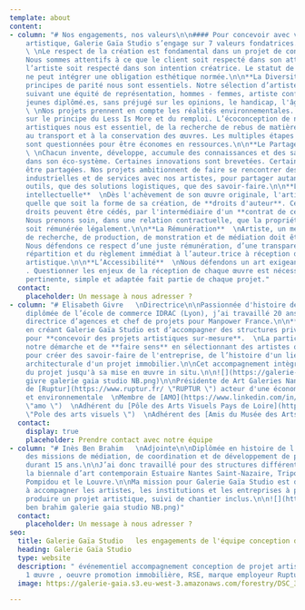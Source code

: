```yaml
---
template: about
content:
- column: "# Nos engagements, nos valeurs\n\n#### Pour concevoir avec vous un projet
    artistique, Galerie Gaïa Studio s’engage sur 7 valeurs fondatrices.\n\n**L’Humain**
    \ \nLe respect de la création est fondamental dans un projet de conception artistique.
    Nous sommes attentifs à ce que le client soit respecté dans son attendu et que
    l’artiste soit respecté dans son intention créatrice. Le statut de commande artistique
    ne peut intégrer une obligation esthétique normée.\n\n**La Diversité**  \nLes
    principes de parité nous sont essentiels. Notre sélection d’artistes est assumée
    suivant une équité de représentation, hommes - femmes, artiste confirmé.es - artistes
    jeunes diplômé.es, sans préjugé sur les opinions, le handicap, l'âge ou la nationalité.\n\n**L’Environnement**
    \ \nNos projets prennent en compte les réalités environnementales. Ils sont pensés
    sur le principe du Less Is More et du remploi. L’écoconception de nos projets
    artistiques nous est essentiel, de la recherche de rebus de matière, industrielle,
    au transport et à la conservation des œuvres. Les multiples étapes de production
    sont questionnées pour être économes en ressources.\n\n**Le Partage et la transmission**
    \ \nChacun invente, développe, accumule des connaissances et des savoir-faire
    dans son éco-système. Certaines innovations sont brevetées. Certaines peuvent
    être partagées. Nos projets ambitionnent de faire se rencontrer des entreprises
    industrielles et de services avec nos artistes, pour partager autant des machines
    outils, que des solutions logistiques, que des savoir-faire.\n\n**La Propriété
    intellectuelle**  \nDès l'achèvement de son œuvre originale, l'artiste bénéficie,
    quelle que soit la forme de sa création, de **droits d'auteur**. Certains de ces
    droits peuvent être cédés, par l'intermédiaire d'un **contrat de cession de droits.**
    Nous prenons soin, dans une relation contractuelle, que la propriété intellectuelle
    soit rémunérée légalement.\n\n**La Rémunération**  \nArtiste, un métier. Le travail
    de recherche, de production, de monstration et de médiation doit être rémunéré.
    Nous défendons ce respect d’une juste rémunération, d’une transparence dans notre
    répartition et du règlement immédiat à l’auteur.trice à réception d’une réalisation
    artistique.\n\n**L’Accessibilité**  \nNous défendons un art exigeant et accessible
    . Questionner les enjeux de la réception de chaque œuvre est nécessaire. Une médiation
    pertinente, simple et adaptée fait partie de chaque projet."
  contact:
    placeholder: Un message à nous adresser ?
- column: "# Elisabeth Givre   \nDirectrice\n\nPassionnée d'histoire de l'art et d'architecture,
    diplômée de l’école de commerce IDRAC (Lyon), j’ai travaillé 20 ans comme
    directrice d’agences et chef de projets pour Manpower France.\n\n**Mon intention**
    en créant Galerie Gaïa Studio est d’accompagner des structures privées et publics
    pour **concevoir des projets artistiques sur-mesure**.  \nLa particularité de
    notre démarche et de **faire sens** en sélectionnant des artistes qui s’inspireront
    pour créer des savoir-faire de l'entreprise, de l’histoire d'un lieu ou de l’intention
    architecturale d'un projet immobilier.\n\nCet accompagnement intègre la coordination
    du projet jusqu'à sa mise en œuvre in situ.\n\n![](https://galerie-gaia.s3.eu-west-3.amazonaws.com/forestry/elisabeth
    givre galerie gaia studio NB.png)\n\nPrésidente de Art Galeries Nantes  \nMembre
    de [Ruptur](https://www.ruptur.fr/ \"RUPTUR \") acteur d'une économie créative
    et environnementale  \nMembre de [AMO](https://www.linkedin.com/in/amo-bretagne-pays-de-loire-961183164/?originalSubdomain=fr
    \"amo \")  \nAdhérent du [Pôle des Arts Visuels Pays de Loire](https://poleartsvisuels-pdl.fr/
    \"Pole des arts visuels \")  \nAdhérent des [Amis du Musée des Arts de Nantes]()"
  contact:
    display: true
    placeholder: Prendre contact avec notre équipe
- column: "# Inès Ben Brahim   \nAdjointe\n\nDiplômée en histoire de l'art, j’ai mené
    des missions de médiation, de coordination et de développement de projets artistiques
    durant 15 ans.\n\nJ’ai donc travaillé pour des structures différentes comme
    la biennale d’art contemporain Estuaire Nantes Saint-Nazaire, Tripode, le Centre
    Pompidou et le Louvre.\n\nMa mission pour Galerie Gaïa Studio est de continuer
    à accompagner les artistes, les institutions et les entreprises à penser et
    produire un projet artistique, suivi de chantier inclus.\n\n![](https://galerie-gaia.s3.eu-west-3.amazonaws.com/forestry/ines
    ben brahim galerie gaia studio NB.png)"
  contact:
    placeholder: Un message à nous adresser ?
seo:
  title: Galerie Gaïa Studio   les engagements de l'équipe conception de projet artistique
  heading: Galerie Gaïa Studio
  type: website
  description: " événementiel accompagnement conception de projet artistique, 1 immeuble
    1 œuvre , oeuvre promotion immobilière, RSE, marque employeur Ruptur"
  image: https://galerie-gaia.s3.eu-west-3.amazonaws.com/forestry/DSC_3559-2.jpg

---
```

